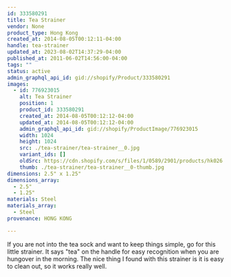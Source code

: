 ```yaml
---
id: 333580291
title: Tea Strainer
vendor: None
product_type: Hong Kong
created_at: 2014-08-05T00:12:11-04:00
handle: tea-strainer
updated_at: 2023-08-02T14:37:29-04:00
published_at: 2011-06-02T14:56:00-04:00
tags: ""
status: active
admin_graphql_api_id: gid://shopify/Product/333580291
images:
  - id: 776923015
    alt: Tea Strainer
    position: 1
    product_id: 333580291
    created_at: 2014-08-05T00:12:12-04:00
    updated_at: 2014-08-05T00:12:12-04:00
    admin_graphql_api_id: gid://shopify/ProductImage/776923015
    width: 1024
    height: 1024
    src: ./tea-strainer/tea-strainer__0.jpg
    variant_ids: []
    oldSrc: https://cdn.shopify.com/s/files/1/0589/2901/products/hk026.jpeg?v=1407211932
    thumb: ./tea-strainer/tea-strainer__0-thumb.jpg
dimensions: 2.5" x 1.25"
dimensions_array:
  - 2.5"
  - 1.25"
materials: Steel
materials_array:
  - Steel
provenance: HONG KONG

---
```


If you are not into the tea sock and want to keep things simple, go for this little strainer. It says "tea" on the handle for easy recognition when you are hungover in the morning. The nice thing I found with this strainer is it is easy to clean out, so it works really well.